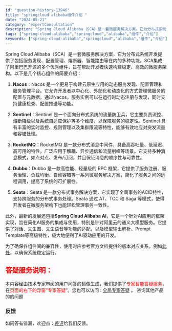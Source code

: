 ```yaml
---
id: "question-history-13946"
title: "springcloud alibaba组件介绍 "
date: "2024-05-21"
category: "expertConsultation"
description: "Spring Cloud Alibaba（SCA）是一套微服务解决方案，它为分布式系统开发提供了包括服务发现、配置管理、熔断器、智能路由等在内的多种功能。SCA集成了阿里巴巴开源的多个优秀组件，旨在帮助开发者快速构建稳定、高效的微服务架构。以下是几个核心组件的简要介绍：1. **Nacos**：Na"
tags: ["spring-cloud-alibaba","springcloud","alibaba","组件","介绍"]
keywords: ["spring-cloud-alibaba","springcloud","alibaba","组件","介绍"]
---
```


Spring Cloud Alibaba（SCA）是一套微服务解决方案，它为分布式系统开发提供了包括服务发现、配置管理、熔断器、智能路由等在内的多种功能。SCA集成了阿里巴巴开源的多个优秀组件，旨在帮助开发者快速构建稳定、高效的微服务架构。以下是几个核心组件的简要介绍：

1. **Nacos**：Nacos 是一个更易于构建云原生应用的动态服务发现、配置管理和服务管理平台。它允许开发者以中心化、外部化和动态化的方式管理微服务的配置与元数据。通过Nacos，服务实例可以在运行时动态注册与发现，同时支持健康检查、配置推送等功能。

2. **Sentinel**：Sentinel 是一个面向分布式系统的流量防卫兵，它主要负责流控、熔断降级以及系统自适应保护等多个维度，以保障服务的稳定性。Sentinel 具有丰富的实时监控、规则管理以及集群限流等特性，能够有效地应对突发流量和容错处理。

3. **RocketMQ**：RocketMQ 是一款分布式消息中间件，具备高吞吐量、低延迟、高可用的特性，广泛应用于解耦、异步通信和流量削峰等场景。它支持多种消息模式，如点对点、发布/订阅，并且保证消息的顺序性与可靠性。

4. **Dubbo**：Dubbo 是一款高性能、轻量级的 RPC 框架，它提供了服务注册、服务治理、负载均衡、自动容错等一系列微服务解决方案，简化了服务之间的远程调用，提高了系统的可扩展性。

5. **Seata**：Seata 是一款分布式事务解决方案，它实现了全局事务的ACID特性，支持跨服务的分布式事务处理。Seata 通过 AT、TCC 和 Saga 等模式，使得开发者在微服务架构下也能轻松管理事务一致性。

此外，最新的发展还包括**Spring Cloud Alibaba AI**，它是一个针对AI应用的框架实现，旨在简化AI服务的集成与使用，特别是针对阿里云的通义大模型服务。它提供了对话、文生图、文生语音等功能的适配，以及模型输出解析、Prompt Template等高级特性，极大地便利了AI驱动应用的开发。

为了确保各组件间的兼容性，使用时应参考官方文档提供的版本对应关系，例如[此处](https://sca.aliyun.com/docs/2023/overview/version-explain/)，以确保系统稳定运行。
## <font color="#FF0000">答疑服务说明：</font> 

本内容经由技术专家审阅的用户问答的镜像生成，我们提供了<font color="#FF0000">专家智能答疑服务</font>，在<font color="#FF0000">页面的右下的浮窗”专家答疑“</font>。您也可以访问 : [全局专家答疑](https://opensource.alibaba.com/chatBot) 。 咨询其他产品的的问题

### 反馈
如问答有错漏，欢迎点：[差评](https://ai.nacos.io/user/feedbackByEnhancerGradePOJOID?enhancerGradePOJOId=13951)给我们反馈。

